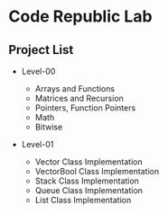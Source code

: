 # Code Republic Lab

## Project List

- Level-00
	- Arrays and Functions
	- Matrices and Recursion
	- Pointers, Function Pointers
	- Math
	- Bitwise

- Level-01
	- Vector Class Implementation
	- VectorBool Class Implementation
   	- Stack Class Implementation
   	- Queue Class Implementation
   	- List Class Implementation

